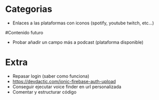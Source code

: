 # Categorias
- Enlaces a las plataformas con iconos (spotify, youtube twitch, etc...)

#Contenido futuro
- Probar añadir un campo más a podcast (plataforma disponible)

# Extra
- Repasar login (saber como funciona)
- https://devdactic.com/ionic-firebase-auth-upload
- Conseguir ejecutar voice finder en url personalizada
- Comentar y estructurar código







